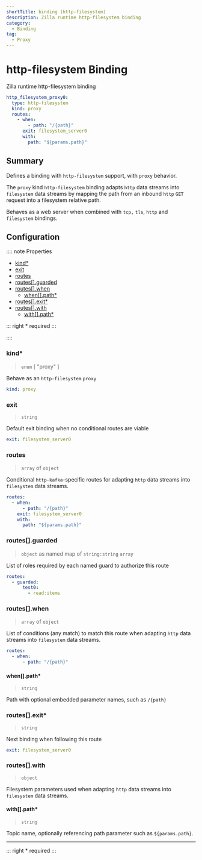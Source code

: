 ```yaml
---
shortTitle: binding (http-filesystem)
description: Zilla runtime http-filesystem binding
category:
  - Binding
tag:
  - Proxy
---
```


# http-filesystem Binding

Zilla runtime http-filesystem binding

```yaml {2}
http_filesystem_proxy0:
  type: http-filesystem
  kind: proxy
  routes:
    - when:
        - path: "/{path}"
      exit: filesystem_server0
      with:
        path: "${params.path}"
```
## Summary
Defines a binding with `http-filesystem`  support, with `proxy` behavior.

The `proxy` kind `http-filesystem` binding adapts `http` data streams into `filesystem` data streams by mapping the path from an inbound `http` `GET` request into a filesystem relative path.

Behaves as a web server when combined with `tcp,` `tls`, `http` and `filesystem` bindings.

## Configuration

:::: note Properties

- [kind\*](#kind)
- [exit](#exit)
- [routes](#routes)
- [routes\[\].guarded](#routes-guarded)
- [routes\[\].when](#routes-when)
  - [when\[\].path\*](#when-path)
- [routes\[\].exit\*](#routes-exit)
- [routes\[\].with](#routes-with)
  - [with\[\].path\*](#with-path)


::: right
\* required
:::

::::


### kind\*

> `enum` [ "proxy" ]

Behave as an `http-filesystem` `proxy`

```yaml
kind: proxy
```

### exit

> `string`

Default exit binding when no conditional routes are viable

```yaml
exit: filesystem_server0
```

### routes

> `array` of `object`

Conditional `http-kafka`-specific routes for adapting `http` data streams into `filesystem` data streams.

```yaml
routes:
  - when:
      - path: "/{path}"
    exit: filesystem_server0
    with:
      path: "${params.path}"
```

### routes[].guarded

> `object` as named map of `string:string` `array`

List of roles required by each named guard to authorize this route

```yaml
routes:
  - guarded:
      test0:
        - read:items
```

### routes[].when

> `array` of `object`

List of conditions (any match) to match this route when adapting `http` data streams into `filesystem` data streams.

```yaml
routes:
  - when:
      - path: "/{path}"
```

#### when[].path\*

> `string`

Path with optional embedded parameter names, such as `/{path}`

### routes[].exit\*

> `string`

Next binding when following this route

```yaml
exit: filesystem_server0
```

### routes[].with

> `object`

Filesystem parameters used when adapting `http` data streams into `filesystem` data streams.


#### with[].path\*

> `string`

Topic name, optionally referencing path parameter such as `${params.path}`.

---

::: right
\* required
:::
